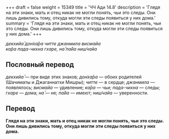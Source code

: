 +++
draft = false
weight = 15349
title = 'ЧЧ Ади 14.8'
description = 'Глядя на эти знаки, мать и отец никак не могли понять, чьи это следы. Они лишь дивились тому, откуда могли эти следы появиться у них дома.'
summary = 'Глядя на эти знаки, мать и отец никак не могли понять, чьи это следы. Они лишь дивились тому, откуда могли эти следы появиться у них дома.'
+++

_декхийа̄ дон̇ха̄ра читте джанмила висмайа  
ка̄ра пада-чихна гхаре, на̄ па̄йа ниш́чайа_

## Пословный перевод

_декхийа̄_ — при виде этих знаков; _дон̇ха̄ра_ — обоих родителей (Шачиматы и Джаганнатхи Мишры); _читте_ — в сердце; _джанмила_ — появлялось; _висмайа_ — удивление; _ка̄ра_ — чьи; _пада_\-_чихна_ — следы; _гхаре_ — дома; _на̄_ — не; _па̄йа_ — имеют; _ниш́чайа_ — уверенности.

## Перевод

**Глядя на эти знаки, мать и отец никак не могли понять, чьи это следы. Они лишь дивились тому, откуда могли эти следы появиться у них дома.**
